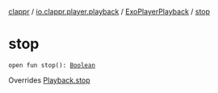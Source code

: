 [clappr](../../index.md) / [io.clappr.player.playback](../index.md) / [ExoPlayerPlayback](index.md) / [stop](.)

# stop

`open fun stop(): `[`Boolean`](https://kotlinlang.org/api/latest/jvm/stdlib/kotlin/-boolean/index.html)

Overrides [Playback.stop](../../io.clappr.player.components/-playback/stop.md)

